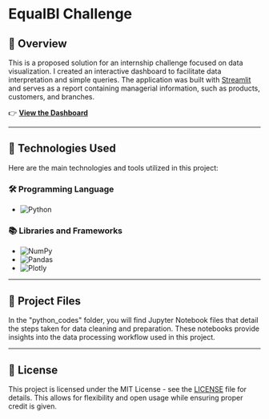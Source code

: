 # EqualBI Challenge

## 📝 Overview

This is a proposed solution for an internship challenge focused on data visualization. I created an interactive dashboard to facilitate data interpretation and simple queries. The application was built with [Streamlit](https://streamlit.io/) and serves as a report containing managerial information, such as products, customers, and branches.

👉 **[View the Dashboard](https://equalbi-dashboardchallenge-diogooike.streamlit.app/)**

---

## 🚀 Technologies Used

Here are the main technologies and tools utilized in this project:

### 🛠️ **Programming Language**
- ![Python](https://img.shields.io/badge/Python-59D8D8?style=for-the-badge&logo=python)

### 📚 **Libraries and Frameworks**
- ![NumPy](https://img.shields.io/badge/NumPy-013243?style=for-the-badge&logo=NumPy&logoColor=blue)
- ![Pandas](https://img.shields.io/badge/Pandas-150458?style=for-the-badge&logo=Pandas&logoColor=blue)
- ![Plotly](https://img.shields.io/badge/Plotly-3F4F75?style=for-the-badge&logo=Plotly&logoColor=green)

---

## 📂 Project Files

In the "python_codes" folder, you will find Jupyter Notebook files that detail the steps taken for data cleaning and preparation. These notebooks provide insights into the data processing workflow used in this project.

---

## 📝 License

This project is licensed under the MIT License - see the [LICENSE](LICENSE.txt) file for details. This allows for flexibility and open usage while ensuring proper credit is given.